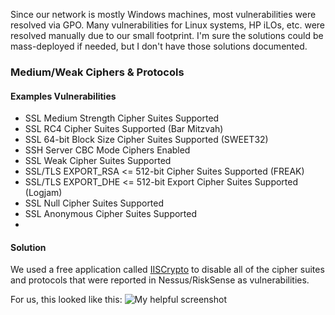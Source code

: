 Since our network is mostly Windows machines, most vulnerabilities were resolved via GPO. Many vulnerabilities for Linux systems, HP iLOs, etc. were resolved manually due to our small footprint. I'm sure the solutions could be mass-deployed if needed, but I don't have those solutions documented.

### Medium/Weak Ciphers & Protocols

#### Examples Vulnerabilities
* SSL Medium Strength Cipher Suites Supported
* SSL RC4 Cipher Suites Supported (Bar Mitzvah)
* SSL 64-bit Block Size Cipher Suites Supported (SWEET32)
* SSH Server CBC Mode Ciphers Enabled
* SSL Weak Cipher Suites Supported
* SSL/TLS EXPORT_RSA <= 512-bit Cipher Suites Supported (FREAK)
* SSL/TLS EXPORT_DHE <= 512-bit Export Cipher Suites Supported (Logjam)
* SSL Null Cipher Suites Supported
* SSL Anonymous Cipher Suites Supported
*

#### Solution

We used a free application called [IISCrypto](https://www.nartac.com/Products/IISCrypto) to disable all of the cipher suites and protocols that were reported in Nessus/RiskSense as vulnerabilities.

For us, this looked like this:
![My helpful screenshot]("./assets/IISCrypto-Schannel.png")
